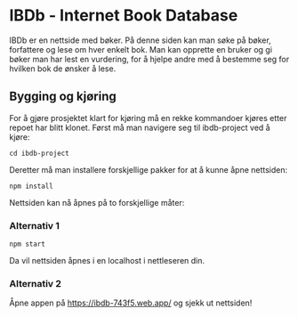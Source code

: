 # IBDb - Internet Book Database

IBDb er en nettside med bøker. På denne siden kan man søke på bøker, forfattere og lese om hver enkelt bok. Man kan opprette en bruker og gi bøker man har lest en vurdering, for å hjelpe andre med å bestemme seg for hvilken bok de ønsker å lese.

## Bygging og kjøring

For å gjøre prosjektet klart for kjøring må en rekke kommandoer kjøres etter repoet har blitt klonet. Først må man navigere seg til ibdb-project ved å kjøre:
```
cd ibdb-project
```

Deretter må man installere forskjellige pakker for at å kunne åpne nettsiden:
```
npm install
```

Nettsiden kan nå åpnes på to forskjellige måter:

### Alternativ 1

```
npm start
```
Da vil nettsiden åpnes i en localhost i nettleseren din.

### Alternativ 2

Åpne appen på https://ibdb-743f5.web.app/ og sjekk ut nettsiden! 




